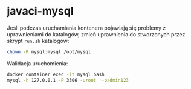 # javaci-mysql

Jeśli podczas uruchamiania kontenera pojawiają się problemy z uprawnieniami do katalogów, zmień uprawnienia do stworzonych przez skrypt `run.sh` katalogów:

```bash
chown -R mysql:mysql /opt/mysql
```

Walidacja uruchomienia:
```bash
docker container exec -it mysql bash
mysql -h 127.0.0.1 -P 3306 -uroot  -padmin123
```
